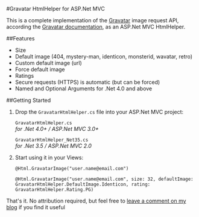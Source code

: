 #Gravatar HtmlHelper for ASP.Net MVC

This is a complete implementation of the [Gravatar](http://www.gravatar.com) image request API, according the [Gravatar documentation](http://en.gravatar.com/site/implement/images/), as an ASP.Net MVC HtmlHelper.


##Features

* Size
* Default image (404, mystery-man, identicon, monsterid, wavatar, retro)
* Custom default image (url)
* Force default image
* Ratings
* Secure requests (HTTPS) is automatic (but can be forced)
* Named and Optional Arguments for .Net 4.0 and above


##Getting Started

1. Drop the `GravatarHtmlHelper.cs` file into your ASP.Net MVC project:

	`GravatarHtmlHelper.cs`  
	_for .Net 4.0+ / ASP.Net MVC 3.0+_

	`GravatarHtmlHelper_Net35.cs`  
	_for .Net 3.5 / ASP.Net MVC 2.0_


2. Start using it in your Views:

    `@Html.GravatarImage("user.name@email.com")`

    `@Html.GravatarImage("user.name@email.com", size: 32, defaultImage: GravatarHtmlHelper.DefaultImage.Identicon, rating: GravatarHtmlHelper.Rating.PG)`


That's it. No attribution required, but feel free to [leave a comment on my blog](http://www.fatlemon.co.uk/gravatar) if you find it useful